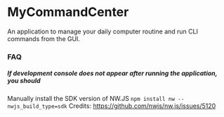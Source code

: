 # MyCommandCenter
An application to manage your daily computer routine and run CLI commands from the GUI.

### FAQ
##### If development console does not appear after running the application, you should 
Manually install the SDK version of NW.JS `npm install nw --nwjs_build_type=sdk`
Credits: https://github.com/nwjs/nw.js/issues/5120
